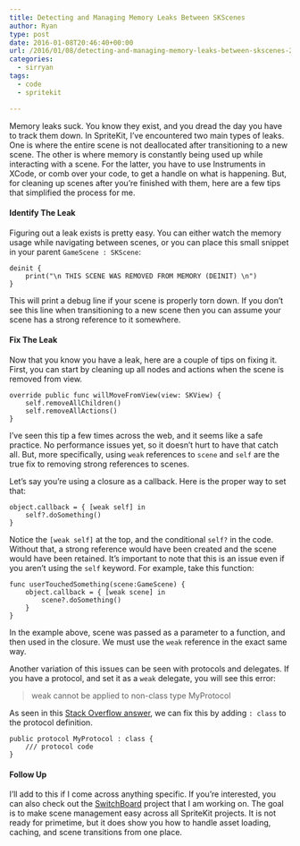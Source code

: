 ```yaml
---
title: Detecting and Managing Memory Leaks Between SKScenes
author: Ryan
type: post
date: 2016-01-08T20:46:40+00:00
url: /2016/01/08/detecting-and-managing-memory-leaks-between-skscenes-2/
categories:
  - sirryan
tags:
  - code
  - spritekit

---
```

Memory leaks suck. You know they exist, and you dread the day you have to track them down. In SpriteKit, I&#8217;ve encountered two main types of leaks. One is where the entire scene is not deallocated after transitioning to a new scene. The other is where memory is constantly being used up while interacting with a scene. For the latter, you have to use Instruments in XCode, or comb over your code, to get a handle on what is happening. But, for cleaning up scenes after you&#8217;re finished with them, here are a few tips that simplified the process for me.

<!--more-->

#### Identify The Leak

Figuring out a leak exists is pretty easy. You can either watch the memory usage while navigating between scenes, or you can place this small snippet in your parent `GameScene : SKScene`:

    deinit {
        print("\n THIS SCENE WAS REMOVED FROM MEMORY (DEINIT) \n")
    }

This will print a debug line if your scene is properly torn down. If you don&#8217;t see this line when transitioning to a new scene then you can assume your scene has a strong reference to it somewhere.

#### Fix The Leak

Now that you know you have a leak, here are a couple of tips on fixing it. First, you can start by cleaning up all nodes and actions when the scene is removed from view.

    override public func willMoveFromView(view: SKView) {
        self.removeAllChildren()
        self.removeAllActions()
    }

I&#8217;ve seen this tip a few times across the web, and it seems like a safe practice. No performance issues yet, so it doesn&#8217;t hurt to have that catch all. But, more specifically, using `weak` references to `scene` and `self` are the true fix to removing strong references to scenes.

Let&#8217;s say you&#8217;re using a closure as a callback. Here is the proper way to set that:

    object.callback = { [weak self] in
        self?.doSomething()
    }

Notice the `[weak self]` at the top, and the conditional `self?` in the code. Without that, a strong reference would have been created and the scene would have been retained. It&#8217;s important to note that this is an issue even if you aren&#8217;t using the `self` keyword. For example, take this function:

    func userTouchedSomething(scene:GameScene) {
        object.callback = { [weak scene] in
            scene?.doSomething()
        }
    }

In the example above, scene was passed as a parameter to a function, and then used in the closure. We must use the `weak` reference in the exact same way.

Another variation of this issues can be seen with protocols and delegates. If you have a protocol, and set it as a `weak` delegate, you will see this error:

> weak cannot be applied to non-class type MyProtocol

As seen in this <a href="http://stackoverflow.com/questions/24066304/how-can-i-make-a-weak-protocol-reference-in-pure-swift-w-o-objc" target="_blank">Stack Overflow answer</a>, we can fix this by adding `: class` to the protocol definition.

    public protocol MyProtocol : class {
        /// protocol code
    }

#### Follow Up

I&#8217;ll add to this if I come across anything specific. If you&#8217;re interested, you can also check out the <a href="https://github.com/veeneck/SwitchBoard" target="_blank">SwitchBoard</a> project that I am working on. The goal is to make scene management easy across all SpriteKit projects. It is not ready for primetime, but it does show you how to handle asset loading, caching, and scene transitions from one place.